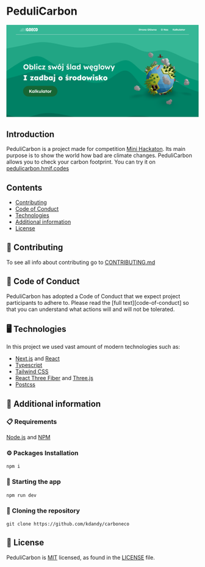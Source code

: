 <p align="center"><h1><b>PeduliCarbon</b></h1></p>

![Alt Website preview][image-preview]

## Introduction 
PeduliCarbon is a project made for competition [Mini Hackaton][mini-hackaton]. Its main purpose is to show the world how bad are climate changes. PeduliCarbon allows you to check your carbon footprint. You can try it on [pedulicarbon.hmif.codes][pedulicarbon-link]

## Contents

- [Contributing](#-contributing)
- [Code of Conduct](#-code-of-conduct)
- [Technologies](#-technologies)
- [Additional information](#-additional-information)
- [License](#-license)

## 👏 Contributing 

To see all info about contributing go to [CONTRIBUTING.md][contributing]

## 💖 Code of Conduct          

PeduliCarbon has adopted a Code of Conduct that we expect project participants to adhere to. Please read the [full text][code-of-conduct] so that you can understand what actions will and will not be tolerated.

## 🖥️ Technologies

In this project we used vast amount of modern technologies such as:

- [Next.js][nextjs] and [React][react]
- [Typescript][typescript]
- [Tailwind CSS][tailwind]
- [React Three Fiber][react-three-fiber] and [Three.js][threejs]
- [Postcss][postcss]

## 📖 Additional information

### 📋 Requirements

[Node.js][node] and [NPM][npm]

### ⚙️ Packages Installation

```shell
npm i
```

### 🚀 Starting the app 

```shell
npm run dev
```

### 🔗 Cloning the repository

```shell
git clone https://github.com/kdandy/carboneco
```

## 📄 License 

PeduliCarbon is [MIT][mit] licensed, as found in the [LICENSE][license] file.


[mit]: https://opensource.org/license/mit/
[license]: https://github.com/kdandy/pedulicarbon/blob/master/LICENSE
[node]: https://nodejs.org/en
[npm]: https://www.npmjs.com/
[postcss]: https://postcss.org/
[react-three-fiber]: https://docs.pmnd.rs/react-three-fiber/getting-started/introduction
[contributing]: https://github.com/janekskr/pedulicarbon/blob/master/CONTRIBUTING.md
[mini-hackaton]: https://nowaakademia.org/mini-hackathon/mini-hackathon-edycja-iii/
[image-preview]: https://github.com/kdandy/pedulicarbon/blob/master/public/preview.png
[pedulicarbon-link]: https://pedulicarbon.hmif.codes
[nextjs]: https://nextjs.org/
[react]: https://react.dev/
[typescript]: https://www.typescriptlang.org/
[tailwind]: https://tailwindcss.com
[threejs]: https://threejs.org/
